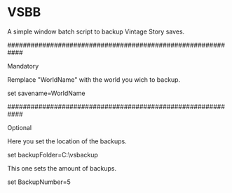 # VSBB
A simple window batch script to backup Vintage Story saves.

############################################################

Mandatory


Remplace "WorldName" with the world you wich to backup.

set savename=WorldName

############################################################

Optional


Here you set the location of the backups.

set backupFolder=C:\vsbackup



This one sets the amount of backups.

set BackupNumber=5
